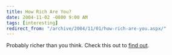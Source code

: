 ```yaml
---
title: How Rich Are You?
date: 2004-11-02 -0800 9:00 AM
tags: [interesting]
redirect_from: "/archive/2004/11/01/how-rich-are-you.aspx/"
---
```


Probably richer than you think. Check this out to [find
out](http://globalrichlist.com/).

